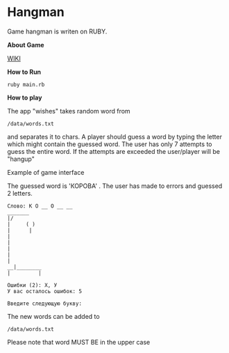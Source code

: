 # Hangman
Game hangman is writen on RUBY. 



**About Game**


[WIKI](https://ru.wikipedia.org/wiki/%D0%92%D0%B8%D1%81%D0%B5%D0%BB%D0%B8%D1%86%D0%B0_(%D0%B8%D0%B3%D1%80%D0%B0))


**How to Run**

  
```
ruby main.rb
```

**How to play**


The app "wishes" takes random word from

```
/data/words.txt
```
and separates it to chars. A player should guess
a word by typing the letter which might contain the guessed word. The user has only 7 attempts to guess
the entire word. If the attempts are exceeded the user/player will be "hangup"

Example of game interface

The guessed word is 'КОРОВА' . The user has made to errors  and guessed 2 letters.

```
Слово: К О __ О __ __
_______
|/
|     ( )
|      |
|
|
|
|
|
__|________
|         |

Ошибки (2): Х, У
У вас осталось ошибок: 5

Введите следующую букву:
```

The new words can be added to

```
/data/words.txt
```
Please note that word MUST BE in the upper case 
